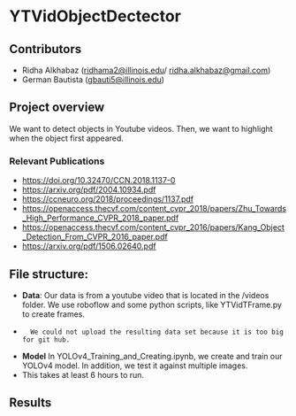 # YTVidObjectDectector


## Contributors
* Ridha Alkhabaz (ridhama2@illinois.edu/ ridha.alkhabaz@gmail.com)
* German Bautista (gbauti5@illinois.edu) 



## Project overview
We want to detect objects in Youtube videos. Then, we want to highlight when the object first appeared. 


### Relevant Publications
* https://doi.org/10.32470/CCN.2018.1137-0
* https://arxiv.org/pdf/2004.10934.pdf
* https://ccneuro.org/2018/proceedings/1137.pdf
* https://openaccess.thecvf.com/content_cvpr_2018/papers/Zhu_Towards_High_Performance_CVPR_2018_paper.pdf
* https://openaccess.thecvf.com/content_cvpr_2016/papers/Kang_Object_Detection_From_CVPR_2016_paper.pdf
* https://arxiv.org/pdf/1506.02640.pdf



## File structure:

* **Data**: Our data is from a youtube video that is located in the /videos folder. We use roboflow and some python scripts, like YTVidTFrame.py to create frames.
* 		We could not upload the resulting data set because it is too big for git hub.   


* **Model** In YOLOv4_Training_and_Creating.ipynb, we create and train our YOLOv4 model. In addition, we test it against multiple images. 
* 	This takes at least 6 hours to run.
	


## Results

